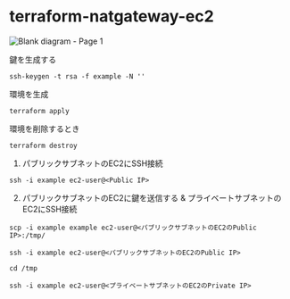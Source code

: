 # terraform-natgateway-ec2

![Blank diagram - Page 1](https://user-images.githubusercontent.com/73768462/167905997-ee509b6f-b10f-445f-8f18-7f44b6d6edaa.png)

鍵を生成する
```
ssh-keygen -t rsa -f example -N ''
```

環境を生成
```
terraform apply
```

環境を削除するとき
```
terraform destroy
```

1. パブリックサブネットのEC2にSSH接続

```
ssh -i example ec2-user@<Public IP>
```

2. パブリックサブネットのEC2に鍵を送信する & プライベートサブネットのEC2にSSH接続

```
scp -i example example ec2-user@<パブリックサブネットのEC2のPublic IP>:/tmp/
```

```
ssh -i example ec2-user@<パブリックサブネットのEC2のPublic IP>
```

```
cd /tmp
```

```
ssh -i example ec2-user@<プライベートサブネットのEC2のPrivate IP>
```
